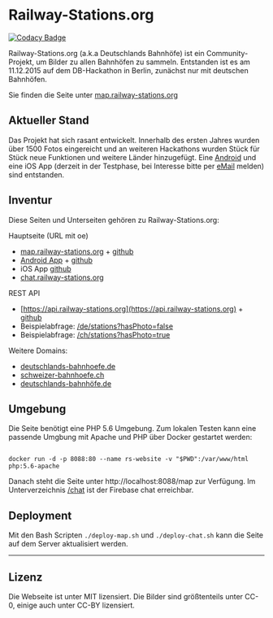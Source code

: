 # Railway-Stations.org

[![Codacy Badge](https://api.codacy.com/project/badge/Grade/3d92741c7b374125bd22f8e58af898cb)](https://app.codacy.com/app/peter-storch/RSWebsite?utm_source=github.com&utm_medium=referral&utm_content=RailwayStations/RSWebsite&utm_campaign=badger)

Railway-Stations.org (a.k.a Deutschlands Bahnhöfe) ist ein Community-Projekt, um Bilder zu allen Bahnhöfen zu sammeln. Entstanden ist es am 11.12.2015 auf dem DB-Hackathon in Berlin, zunächst nur mit deutschen Bahnhöfen.

Sie finden die Seite unter [map.railway-stations.org](https://map.railway-stations.org/)

Aktueller Stand
---------------

Das Projekt hat sich rasant entwickelt. Innerhalb des ersten Jahres wurden über 1500 Fotos eingereicht und an weiteren Hackathons wurden Stück für Stück neue Funktionen und weitere Länder hinzugefügt.
Eine [Android](https://play.google.com/store/apps/details?id=de.bahnhoefe.deutschlands.bahnhofsfotos) und eine iOS App (derzeit in der Testphase, bei Interesse bitte per [eMail](mailto:bahnhofsfotos@deutschlands-bahnhoefe.de) melden) sind entstanden.

Inventur
--------

Diese Seiten und Unterseiten gehören zu Railway-Stations.org:

Hauptseite (URL mit oe)
- [map.railway-stations.org](https://map.railway-stations.org/) + [github](https://github.com/RailwayStations/RSGermanWebsite)
- [Android App](https://play.google.com/store/apps/details?id=de.bahnhoefe.deutschlands.bahnhofsfotos) + [github](https://github.com/RailwayStations/RSAndroidApp)
- iOS App [github](https://github.com/RailwayStations/Bahnhofsfotos)
- [chat.railway-stations.org](https://chat.railway-stations.org/)

REST API
- [https://api.railway-stations.org](https://api.railway-stations.org) + [github](https://github.com/RailwayStations/RSAPI)
- Beispielabfrage: [/de/stations?hasPhoto=false](https://api.railway-stations.org/de/stations?hasPhoto=false)
- Beispielabfrage: [/ch/stations?hasPhoto=true](https://api.railway-stations.org/ch/stations?hasPhoto=true)

Weitere Domains:
- [deutschlands-bahnhoefe.de](http://www.deutschlands-bahnhoefe.de/)
- [schweizer-bahnhoefe.ch](https://schweizer-bahnhoefe.ch/)
- [deutschlands-bahnhöfe.de](http://www.xn--deutschlands-bahnhfe-lbc.de/)

Umgebung
--------

Die Seite benötigt eine PHP 5.6 Umgebung. Zum lokalen Testen kann eine passende Umgbung mit Apache und PHP über Docker gestartet werden:

```

docker run -d -p 8088:80 --name rs-website -v "$PWD":/var/www/html php:5.6-apache

```

Danach steht die Seite unter http://localhost:8088/map zur Verfügung. Im Unterverzeichnis [/chat](http://localhost:8088/chat) ist der Firebase chat erreichbar.

Deployment
--------

Mit den Bash Scripten `./deploy-map.sh` und `./deploy-chat.sh` kann die Seite auf dem Server aktualisiert werden.

---

Lizenz
------

Die Webseite ist unter MIT lizensiert. Die Bilder sind größtenteils unter CC-0, einige auch unter CC-BY lizensiert.

